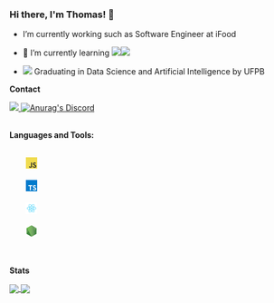 ### Hi there, I'm Thomas! 👋

- I’m currently working such as Software Engineer at iFood

- 🌱 I’m currently learning <code><img width="35px" src="https://miro.medium.com/max/800/1*MwZZjt-IlJU0TFaZxfBz1Q.jpeg"></code><code><img  height="20" src="https://miro.medium.com/max/1400/0*7vQ8eRc28yz9k__r.png"></code>

- <img width="18" src="https://www.ufpb.br/ufpb/image-base/logo-ufpb-dark.png"> Graduating in Data Science and Artificial Intelligence by UFPB

**Contact**
<div>
  <a  href="https://www.linkedin.com/in/thomas-ribeiro-0164a219a/">
    <img width="30" src="https://i.pinimg.com/originals/ce/09/3c/ce093c7214ad357bb665cfd2f66a8b6b.png">
  </a>      
  <a href="https://www.instagram.com/thomasr_02/">
    <img align="button" alt="Anurag's Discord" width="70px" src="https://www.instagram.com/static/images/web/mobile_nav_type_logo.png/735145cfe0a4.png" />
  </a>
</div>
<br />

**Languages and Tools:**
<div>
  <code>
    <img height="20" src="https://raw.githubusercontent.com/github/explore/80688e429a7d4ef2fca1e82350fe8e3517d3494d/topics/javascript/javascript.png">
  </code>
  <code>
    <img height="20" src="https://raw.githubusercontent.com/github/explore/80688e429a7d4ef2fca1e82350fe8e3517d3494d/topics/typescript/typescript.png">
  </code>
  <code>
    <img height="20" src="https://raw.githubusercontent.com/github/explore/80688e429a7d4ef2fca1e82350fe8e3517d3494d/topics/react/react.png">
  </code>
  <code>
    <img height="20" src="https://raw.githubusercontent.com/github/explore/80688e429a7d4ef2fca1e82350fe8e3517d3494d/topics/nodejs/nodejs.png">
  </code>
</div>
<br/>

**Stats**
<div>
<a href="https://github.com/thomasr-02/github-readme-stats">
  <img align="center" width="400px" src="https://github-readme-stats.vercel.app/api?username=thomasr-02&count_private=true&show_icons=true&theme=radical" />
</a>
<a href="https://github.com/anuraghazra/github-readme-stats">
  <img align="center" width="400px" src="https://github-readme-stats.vercel.app/api/top-langs/?username=thomasr-02&layout=compact&theme=radical&hide=Jupyter%20Notebook" />
</a>

</div>
